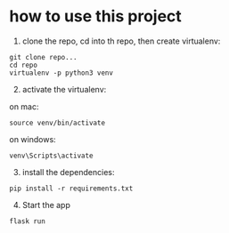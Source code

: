 # how to use this project

1. clone the repo, cd into th repo, then create virtualenv:

```
git clone repo...
cd repo
virtualenv -p python3 venv
```

2. activate the virtualenv:

on mac:

`source venv/bin/activate`

on windows: 

`venv\Scripts\activate`

3. install the dependencies:

`pip install -r requirements.txt`


4. Start the app

`flask run`
